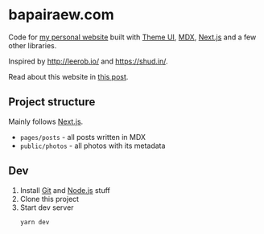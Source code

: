 # bapairaew.com

Code for [my personal website](https://bapairaew.com/) built with
[Theme UI](https://theme-ui.com/), [MDX](https://mdxjs.com/),
[Next.js](https://nextjs.org/) and a few other libraries.

Inspired by http://leerob.io/ and https://shud.in/.

Read about this website in
[this post](https://bapairaew.com/posts/2021-02-12/updated-personal-website).

## Project structure

Mainly follows [Next.js](https://nextjs.org/).

- `pages/posts` - all posts written in MDX
- `public/photos` - all photos with its metadata

## Dev

1. Install [Git](https://git-scm.com/) and [Node.js](https://nodejs.org/en/)
   stuff
2. Clone this project
3. Start dev server
   ```
   yarn dev
   ```
